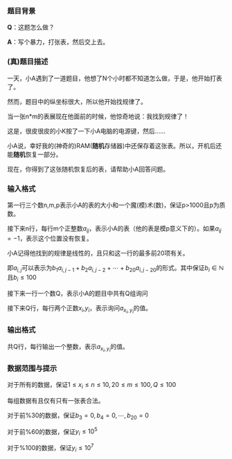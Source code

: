 ### 题目背景
**Q**：这题怎么做？

**A**：写个暴力，打张表，然后交上去。

### (真)题目描述

一天，小A遇到了一道题目，他想了N个小时都不知道怎么做，于是，他开始打表了。

然而，题目中的纵坐标很大，所以他开始找规律了。

当一张n*m的表展现在他面前的时候，他惊奇地说：我找到规律了！

这是，很皮很皮的小K按了一下小A电脑的电源键，然后……

小A说，幸好我的(神奇的)RAM(**随机**存储器)中还保存着这张表。所以，开机后还能**随机**恢复一部分。

现在，你得到了这张随机恢复后的表，请帮助小A回答问题。

### 输入格式

第一行三个数n,m,p表示小A的表的大小和一个魔(模)术(数)，保证p>1000且p为质数。

接下来n行，每行m个正整数$a_{ij}$，表示小A的表（他的表是模p意义下的）。如果$a_{ij}=-1$，表示这个位置没有恢复。

小A记得他找到的规律是线性的，且只和这一行的最多前20项有关。

即$a_{i,j}$可以表示为$b_1a_{i,j-1}+b_2a_{i,j-2}+\cdots + b_{20}a_{i,j-20}$的形式。其中保证$b_i \in \mathbb{N}$且$b_i \leq 100$

接下来一行一个数Q，表示小A的题目中共有Q组询问

接下来Q行，每行两个正数$x_i$,$y_i$，表示询问$a_{x_i,y_i}$的值。

### 输出格式

共Q行，每行输出一个整数，表示$a_{x_i,y_i}%p$的值。

### 数据范围与提示

对于所有的数据，保证$1 \leq x_i \leq n \leq 10,20 \leq m \leq 100,Q \leq 100$

每组数据有且仅有只有一张表合法。

对于前%30的数据，保证$b_3=0,b_4=0,\cdots ,b_{20}=0$

对于前%60的数据，保证$y_i \leq 10^5$

对于%100的数据，保证$y_i \leq 10^7$
